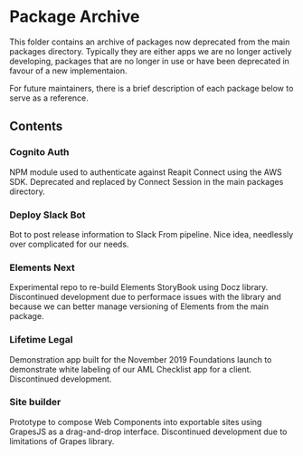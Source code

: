 # Package Archive

This folder contains an archive of packages now deprecated from the main packages directory. Typically they are either apps we are no longer actively developing, packages that are no longer in use or have been deprecated in favour of a new implementaion.

For future maintainers, there is a brief description of each package below to serve as a reference.

## Contents

### Cognito Auth

NPM module used to authenticate against Reapit Connect using the AWS SDK. Deprecated and replaced by Connect Session in the main packages directory.

### Deploy Slack Bot

Bot to post release information to Slack From pipeline. Nice idea, needlessly over complicated for our needs.

### Elements Next

Experimental repo to re-build Elements StoryBook using Docz library. Discontinued development due to performace issues with the library and because we can better manage versioning of Elements from the main package.

### Lifetime Legal

Demonstration app built for the November 2019 Foundations launch to demonstrate white labeling of our AML Checklist app for a client. Discontinued development.

### Site builder

Prototype to compose Web Components into exportable sites using GrapesJS as a drag-and-drop interface. Discontinued development due to limitations of Grapes library.